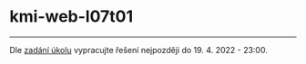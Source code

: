 # kmi-web-l07t01

---

Dle [zadání úkolu](https://www.thomasparsley.cz/vyuka/2021-2022/kmi/tvorba-webovych-stranek/cviceni/responzivni-web#task-1) vypracujte řešení nejpozději do 19. 4. 2022 - 23:00.
